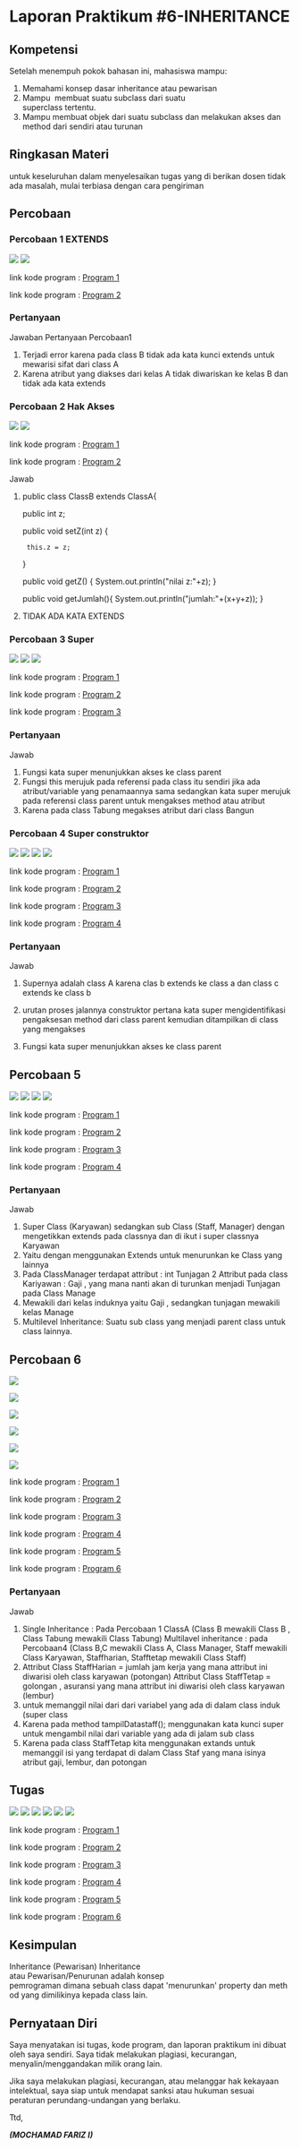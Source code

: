 # Laporan Praktikum #6-INHERITANCE
## Kompetensi
Setelah menempuh pokok bahasan ini, mahasiswa mampu: 
1. Memahami konsep dasar inheritance atau pewarisan
2.  Mampu	 membuat	suatu	subclass	dari	suatu	
superclass tertentu.	
3. Mampu membuat objek dari suatu subclass dan melakukan akses dan method dari sendiri atau turunan

## Ringkasan Materi

untuk keseluruhan dalam menyelesaikan tugas yang di berikan dosen tidak ada masalah, mulai terbiasa dengan cara pengiriman 

## Percobaan

### Percobaan 1 EXTENDS


![](img/P1_ClassA.PNG)
![](img/P1_ClassB.PNG)



link kode program : [Program 1](../../Src/6_Inheritance/ClassA.java)

link kode program : [Program 2](../../Src/6_Inheritance/ClassB.java)


### Pertanyaan 

  Jawaban Pertanyaan Percobaan1

1. Terjadi error karena pada class B tidak ada kata kunci extends untuk mewarisi sifat dari class A
2. Karena atribut yang diakses dari kelas A tidak diwariskan ke kelas B dan tidak ada kata extends




### Percobaan 2 Hak Akses


![](img/P1_ClassA.PNG)
![](img/P1_ClassB.PNG)



link kode program : [Program 1](../../Src/6_Inheritance/ClassA.java)

link kode program : [Program 2](../../Src/6_Inheritance/ClassB.java)


  Jawab
1. public class ClassB extends ClassA{
    
    public int z;

    public void setZ(int z) {
        
        this.z = z;
    }

    
    public void getZ() {
        System.out.println("nilai z:"+z);
    }
   
    public void getJumlah(){
        System.out.println("jumlah:"+(x+y+z));
    }
2. TIDAK ADA KATA EXTENDS

### Percobaan 3 Super



![](img/P3_Bangun.PNG)
![](img/P3_Tabung.PNG)
![](img/P3_main.PNG)

link kode program : [Program 1](../../Src/6_Inheritance/P3_Bangun.java)

link kode program : [Program 2](../../Src/6_Inheritance/P3_Tabung.java)

link kode program : [Program 3](../../Src/6_Inheritance/P3_main.java)

### Pertanyaan

 
Jawab

1. Fungsi kata super menunjukkan akses ke class parent
2. Fungsi this merujuk pada referensi pada class itu sendiri jika ada atribut/variable yang penamaannya sama sedangkan kata super merujuk pada referensi class parent untuk mengakses method atau atribut
3. Karena pada class Tabung megakses atribut dari class Bangun



### Percobaan 4 Super construktor

![](img/P4_ClassA.PNG)
![](img/P4_ClassB.PNG)
![](img/P4_ClassC.PNG)
![](img/P4_main.PNG)

link kode program : [Program 1](../../Src/6_Inheritance/P4_ClassA.java)

link kode program : [Program 2](../../Src/6_Inheritance/P4_ClassB.java)

link kode program : [Program 3](../../Src/6_Inheritance/P4_ClassC.java)

link kode program : [Program 4](../../Src/6_Inheritance/P4_main.java)

### Pertanyaan


Jawab

1. Supernya adalah class A karena clas b extends ke class a dan class c extends ke class b

2. urutan proses jalannya construktor pertana kata super mengidentifikasi pengaksesan method dari class parent kemudian ditampilkan di class yang mengakses

3. Fungsi kata super menunjukkan akses ke class parent

  


## Percobaan 5 
 

  ![](img/P5_karyawan.PNG)
  ![](img/P5_Manager.PNG)
  ![](img/P5_Staff.PNG)
  ![](img/P5_main.PNG)
 
link kode program : [Program 1](../../Src/6_Inheritance/P5_karyawan.java)

link kode program : [Program 2](../../Src/6_Inheritance/P5_Manager.java)

link kode program : [Program 3](../../Src/6_Inheritance/P5_Staff.java)

link kode program : [Program 4](../../Src/6_Inheritance/P5_main.java)

### Pertanyaan


Jawab

1.  Super Class (Karyawan) sedangkan sub Class (Staff, Manager) dengan mengetikkan extends pada classnya dan di ikut i super classnya Karyawan 
2. Yaitu dengan menggunakan Extends untuk menurunkan ke Class yang lainnya
3. Pada ClassManager terdapat attribut : int Tunjagan 
2 Attribut pada class Kariyawan : Gaji , yang mana nanti akan di turunkan menjadi Tunjagan pada Class Manage
4. Mewakili dari kelas induknya yaitu Gaji , sedangkan tunjagan mewakili kelas Manage
5. Multilevel Inheritance: Suatu sub class yang menjadi parent class untuk class lainnya.



## Percobaan 6
![](img/P6_karyawan.PNG)

![](img/P6_Staff.PNG)

![](img/P6_Manager.PNG)

![](img/P6_StaffHarian.PNG)

![](img/P6_StaffTetap.PNG)

![](img/P6_main.PNG)

link kode program : [Program 1](../../Src/6_Inheritance/P6_karyawan.java)

link kode program : [Program 2](../../Src/6_Inheritance/P6_Manager.java)

link kode program : [Program 3](../../Src/6_Inheritance/P6_Staff.java)

link kode program : [Program 4](../../Src/6_Inheritance/P6_StaffHarian.java)

link kode program : [Program 5](../../Src/6_Inheritance/P6_StaffTetap.java)

link kode program : [Program 6](../../Src/6_Inheritance/P6_main.java)
 

 ### Pertanyaan


Jawab

1.  Single Inheritance : Pada Percobaan 1 ClassA (Class B mewakili Class B , Class Tabung mewakili Class Tabung) Multilavel inheritance : pada Percobaan4 (Class B,C mewakili Class A, Class Manager, Staff mewakili Class Karyawan, Staffharian, Stafftetap mewakili Class Staff) 
2. Attribut Class StaffHarian = jumlah jam kerja yang mana attribut ini diwarisi oleh class karyawan (potongan) Attribut Class StaffTetap = golongan , asuransi yang mana attribut ini diwarisi oleh class karyawan (lembur) 
3. untuk memanggil nilai dari dari variabel yang ada di dalam class induk (super class
4. Karena pada method tampilDatastaff(); menggunakan kata kunci super untuk mengambil nilai dari variable yang ada di jalam sub class
5.  Karena pada class StaffTetap kita menggunakan extands untuk memanggil isi yang terdapat di dalam Class Staf yang mana isinya atribut gaji, lembur, dan potongan


## Tugas
![](img/Tugas_Komputer.PNG)
![](img/Tugas_Laptop.PNG)
![](img/Tugas_PC.PNG)
![](img/Tugas_Mac.PNG)
![](img/Tugas_Windows.PNG)
![](img/Tugas_Main.PNG)

link kode program : [Program 1](../../Src/6_Inheritance/Tugas_Komputer.java)

link kode program : [Program 2](../../Src/6_Inheritance/Tugas_Laptop.java)

link kode program : [Program 3](../../Src/6_Inheritance/Tugas_PC.java)

link kode program : [Program 4](../../Src/6_Inheritance/Tugas_Mac.java)

link kode program : [Program 5](../../Src/6_Inheritance/Tugas_Windows.java)

link kode program : [Program 6](../../Src/6_Inheritance/Tugas_Main.java)

 ## Kesimpulan

Inheritance (Pewarisan) Inheritance atau Pewarisan/Penurunan adalah konsep pemrograman dimana sebuah class dapat 'menurunkan' property dan method yang dimilikinya kepada class lain.



## Pernyataan Diri

Saya menyatakan isi tugas, kode program, dan laporan praktikum ini dibuat oleh saya sendiri. Saya tidak melakukan plagiasi, kecurangan, menyalin/menggandakan milik orang lain.

Jika saya melakukan plagiasi, kecurangan, atau melanggar hak kekayaan intelektual, saya siap untuk mendapat sanksi atau hukuman sesuai peraturan perundang-undangan yang berlaku.

Ttd,

***(MOCHAMAD FARIZ I)***